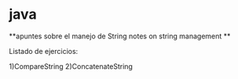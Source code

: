 # java

**apuntes sobre el manejo de String
notes on string management
**

Listado de ejercicios:

1)CompareString
2)ConcatenateString


